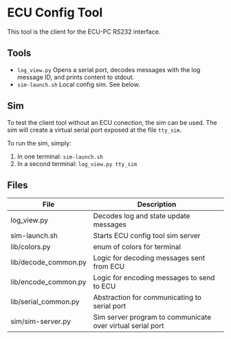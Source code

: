 # ECU Config Tool

This tool is the client for the ECU-PC RS232 interface.

## Tools

 * `log_view.py` Opens a serial port, decodes messages with the log message ID, and prints content to stdout.
 * `sim-launch.sh` Local config sim. See below.

## Sim

To test the client tool without an ECU conection, the sim can be used. The sim will create a virtual serial port exposed at the file `tty_sim`.

To run the sim, simply:

1. In one terminal: `sim-launch.sh`
2. In a second terminal: `log_view.py tty_sim`

## Files

| File | Description |
| ---- | ----------- |
| log_view.py | Decodes log and state update messages |
| sim-launch.sh | Starts ECU config tool sim server |
| lib/colors.py | enum of colors for terminal |
| lib/decode_common.py | Logic for decoding messages sent from ECU |
| lib/encode_common.py | Logic for encoding messages to send to ECU |
| lib/serial_common.py | Abstraction for communicating to serial port |
| sim/sim-server.py | Sim server program to communicate over virtual serial port |
